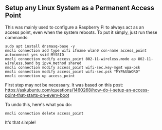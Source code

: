 ## Setup any Linux System as a Permanent Access Point
This was mainly used to configure a Raspberry Pi to always act as an access point, even when the system reboots. To put it simply, just run these commands:

```
sudo apt install dnsmasq-base -y
nmcli connection add type wifi ifname wlan0 con-name access_point autoconnect yes ssid MYSSID
nmcli connection modify access_point 802-11-wireless.mode ap 802-11-wireless.band bg ipv4.method shared
nmcli connection modify access_point wifi-sec.key-mgmt wpa-psk
nmcli connection modify access_point wifi-sec.psk "MYPASSWORD"
nmcli connection up access_point
```

First step may not be necessary. It was based on this post: https://askubuntu.com/questions/1460268/how-do-i-setup-an-access-point-that-starts-on-every-boot


To undo this, here's what you do:

```
nmcli connection delete access_point
```

It's that simple!


